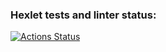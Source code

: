 ### Hexlet tests and linter status:
[![Actions Status](https://github.com/Kudrya33/qa-engineer-project-85/actions/workflows/hexlet-check.yml/badge.svg)](https://github.com/Kudrya33/qa-engineer-project-85/actions)